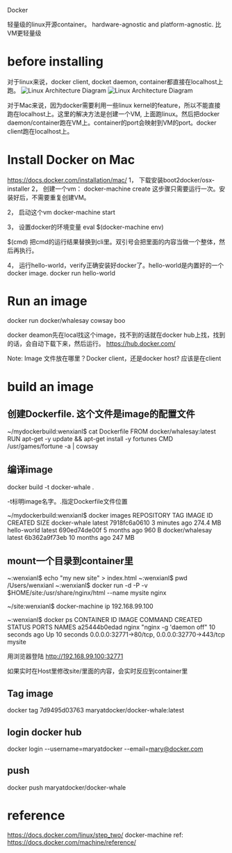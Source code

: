 Docker

轻量级的linux开源container。
hardware-agnostic and platform-agnostic.
比VM更轻量级

# before installing

对于linux来说，docker client, docket daemon, container都直接在localhost上跑。
<img src="/linux_docker_host.svg" alt="Linux Architecture Diagram">
<img src="/mac_docker_host.svg" alt="Linux Architecture Diagram">

对于Mac来说，因为docker需要利用一些linux kernel的feature，所以不能直接跑在localhost上。这里的解决方法是创建一个VM, 上面跑linux。然后把docker daemon/container跑在VM上。container的port会映射到VM的port。docker client跑在localhost上。



# Install Docker on Mac

https://docs.docker.com/installation/mac/
1， 下载安装boot2docker/osx-installer 
2，  创建一个vm：
docker-machine create
这步骤只需要运行一次。安装好后，不需要重复创建VM。

2， 启动这个vm
docker-machine start

3， 设置docker的环境变量
eval $(docker-machine env)

$(cmd) 把cmd的运行结果替换到cli里。双引号会把里面的内容当做一个整体，然后再执行。

4， 运行hello-world，verify正确安装好docker了。hello-world是内置好的一个docker image.
docker run hello-world


# Run an image 

docker run docker/whalesay cowsay boo

docker deamon先在local找这个image，找不到的话就在docker hub上找，找到的话，会自动下载下来，然后运行。
https://hub.docker.com/

Note: Image 文件放在哪里？Docker client，还是docker host?
应该是在client

# build an image

## 创建Dockerfile. 这个文件是image的配置文件
~/mydockerbuild:wenxianl$ cat Dockerfile
FROM docker/whalesay:latest
RUN apt-get -y update && apt-get install -y fortunes
CMD /usr/games/fortune -a | cowsay

## 编译image

docker build -t docker-whale .

-t标明image名字。.指定Dockerfile文件位置

~/mydockerbuild:wenxianl$ docker images
REPOSITORY          TAG                 IMAGE ID            CREATED             SIZE
docker-whale        latest              7918fc6a0610        3 minutes ago       274.4 MB
hello-world         latest              690ed74de00f        5 months ago        960 B
docker/whalesay     latest              6b362a9f73eb        10 months ago       247 MB

## mount一个目录到container里

~:wenxianl$ echo "my new site" > index.html
~:wenxianl$ pwd
/Users/wenxianl
~:wenxianl$ docker run -d -P -v $HOME/site:/usr/share/nginx/html --name mysite nginx

~/site:wenxianl$ docker-machine ip
192.168.99.100

~:wenxianl$ docker ps
CONTAINER ID        IMAGE               COMMAND                  CREATED             STATUS              PORTS                                           NAMES
a25444b0edad        nginx               "nginx -g 'daemon off"   10 seconds ago      Up 10 seconds       0.0.0.0:32771->80/tcp, 0.0.0.0:32770->443/tcp   mysite

用浏览器登陆
http://192.168.99.100:32771

如果实时在Host里修改site/里面的内容，会实时反应到container里


## Tag image

docker tag 7d9495d03763 maryatdocker/docker-whale:latest

## login docker hub

docker login --username=maryatdocker --email=mary@docker.com

## push

 docker push maryatdocker/docker-whale

 

# reference

https://docs.docker.com/linux/step_two/
docker-machine ref: https://docs.docker.com/machine/reference/
